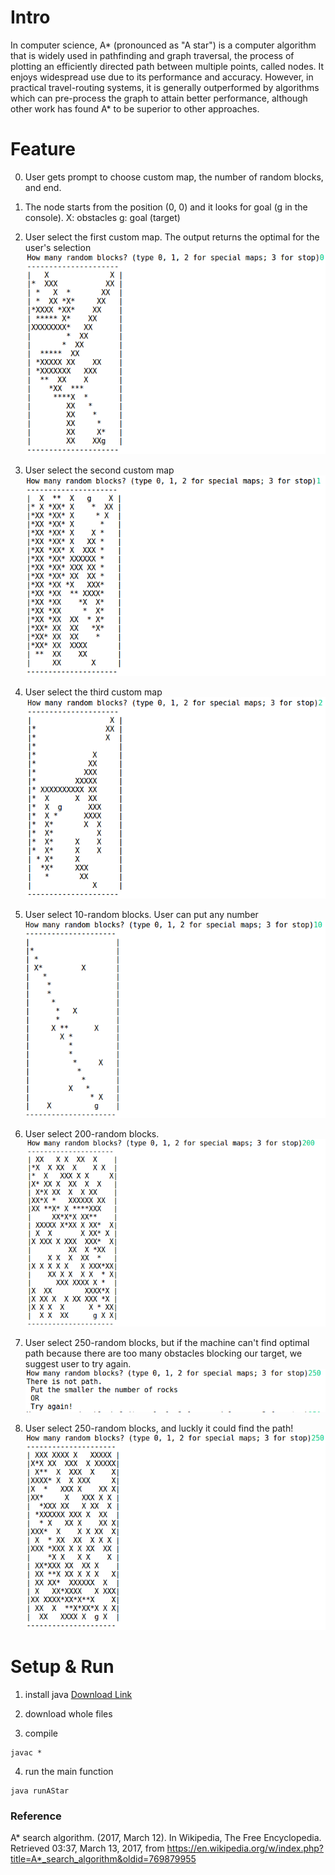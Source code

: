 # Intro
In computer science, A* (pronounced as "A star") is a computer algorithm that is widely used in pathfinding and graph traversal, the process of plotting an efficiently directed path between multiple points, called nodes. It enjoys widespread use due to its performance and accuracy. However, in practical travel-routing systems, it is generally outperformed by algorithms which can pre-process the graph to attain better performance, although other work has found A* to be superior to other approaches.



# Feature
0. User gets prompt to choose custom map, the number of random blocks, and end. 
1. The node starts from the position (0, 0) and it looks for goal (g in the console). 
	X: obstacles
	g: goal (target)

2. User select the first custom map. The output returns the optimal for the user's selection
![Alt text](img/custom0.png "custom0")

3. User select the second custom map
![Alt text](img/custom1.png "custom1")

4. User select the third custom map
![Alt text](img/custom2.png "custom2")

5. User select 10-random blocks. User can put any number
![Alt text](img/random10.png "random10")

6. User select 200-random blocks.
![Alt text](img/random200.png "random200")

7. User select 250-random blocks, but if the machine can't find optimal path because there are too many obstacles blocking our target, we suggest user to try again. 
![Alt text](img/error.png "error")

8. User select 250-random blocks, and luckly it could find the path!
![Alt text](img/random250.png "random250")


# Setup & Run
1. install java [Download Link](https://java.com/en/download/help/windows_manual_download.xml)

2. download whole files 

3. compile
```
javac *
```

4. run the main function
```
java runAStar
```


### Reference
A* search algorithm. (2017, March 12). In Wikipedia, The Free Encyclopedia. Retrieved 03:37, March 13, 2017, from https://en.wikipedia.org/w/index.php?title=A*_search_algorithm&oldid=769879955

